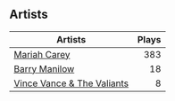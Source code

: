 ## Artists
Artists | Plays 
----- | -----: 
[Mariah Carey](/artists/mariah-carey-31885) | 383
[Barry Manilow](/artists/barry-manilow-31897) | 18
[Vince Vance & The Valiants](/artists/vince-vance-the-valiants-182936) | 8

